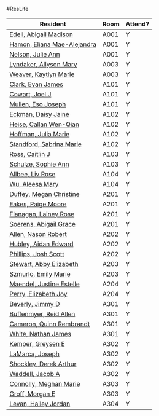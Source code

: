 #ResLife

| Resident | Room | Attend? |
| ---- | ---- | ---- |
| [Edell, Abigail Madison](https://apex.messiah.edu/apex/f?p=294:2:7493301541706::NO::P0_STU_PIDM,P2_RETURN_PAGE,P51_FOR_PIDM:1122183,8,) | A001 | Y |
| [Hamon, Eliana Mae-Alejandra](https://apex.messiah.edu/apex/f?p=294:2:7493301541706::NO::P0_STU_PIDM,P2_RETURN_PAGE,P51_FOR_PIDM:492475,8,) | A001 | Y |
| [Nelson, Julie Ann](https://apex.messiah.edu/apex/f?p=294:2:7493301541706::NO::P0_STU_PIDM,P2_RETURN_PAGE,P51_FOR_PIDM:1120075,8,) | A001 | Y |
| [Lyndaker, Allyson Mary](https://apex.messiah.edu/apex/f?p=294:2:7493301541706::NO::P0_STU_PIDM,P2_RETURN_PAGE,P51_FOR_PIDM:1122801,8,) | A003 | Y |
| [Weaver, Kaytlyn Marie](https://apex.messiah.edu/apex/f?p=294:2:7493301541706::NO::P0_STU_PIDM,P2_RETURN_PAGE,P51_FOR_PIDM:1117470,8,) | A003 | Y |
| [Clark, Evan James](https://apex.messiah.edu/apex/f?p=294:2:7493301541706::NO::P0_STU_PIDM,P2_RETURN_PAGE,P51_FOR_PIDM:1119370,8,) | A101 | Y |
| [Cowart, Joel J](https://apex.messiah.edu/apex/f?p=294:2:7493301541706::NO::P0_STU_PIDM,P2_RETURN_PAGE,P51_FOR_PIDM:1130753,8,) | A101 | Y |
| [Mullen, Eso Joseph](https://apex.messiah.edu/apex/f?p=294:2:7493301541706::NO::P0_STU_PIDM,P2_RETURN_PAGE,P51_FOR_PIDM:1121930,8,) | A101 | Y |
| [Eckman, Daisy Jaine](https://apex.messiah.edu/apex/f?p=294:2:7493301541706::NO::P0_STU_PIDM,P2_RETURN_PAGE,P51_FOR_PIDM:1120062,8,) | A102 | Y |
| [Heise, Callan Wen-Qian](https://apex.messiah.edu/apex/f?p=294:2:7493301541706::NO::P0_STU_PIDM,P2_RETURN_PAGE,P51_FOR_PIDM:1119252,8,) | A102 | Y |
| [Hoffman, Julia Marie](https://apex.messiah.edu/apex/f?p=294:2:7493301541706::NO::P0_STU_PIDM,P2_RETURN_PAGE,P51_FOR_PIDM:1122744,8,) | A102 | Y |
| [Standford, Sabrina Marie](https://apex.messiah.edu/apex/f?p=294:2:7493301541706::NO::P0_STU_PIDM,P2_RETURN_PAGE,P51_FOR_PIDM:1130466,8,) | A102 | Y |
| [Ross, Caitlin J](https://apex.messiah.edu/apex/f?p=294:2:7493301541706::NO::P0_STU_PIDM,P2_RETURN_PAGE,P51_FOR_PIDM:1123419,8,) | A103 | Y |
| [Schulze, Sophie Ann](https://apex.messiah.edu/apex/f?p=294:2:7493301541706::NO::P0_STU_PIDM,P2_RETURN_PAGE,P51_FOR_PIDM:1121409,8,) | A103 | Y |
| [Allbee, Liv Rose](https://apex.messiah.edu/apex/f?p=294:2:7493301541706::NO::P0_STU_PIDM,P2_RETURN_PAGE,P51_FOR_PIDM:1031566,8,) | A104 | Y |
| [Wu, Aleesa Mary](https://apex.messiah.edu/apex/f?p=294:2:7493301541706::NO::P0_STU_PIDM,P2_RETURN_PAGE,P51_FOR_PIDM:1119678,8,) | A104 | Y |
| [Duffey, Megan Christine](https://apex.messiah.edu/apex/f?p=294:2:7493301541706::NO::P0_STU_PIDM,P2_RETURN_PAGE,P51_FOR_PIDM:1119306,8,) | A201 | Y |
| [Eakes, Paige Moore](https://apex.messiah.edu/apex/f?p=294:2:7493301541706::NO::P0_STU_PIDM,P2_RETURN_PAGE,P51_FOR_PIDM:1121257,8,) | A201 | Y |
| [Flanagan, Lainey Rose](https://apex.messiah.edu/apex/f?p=294:2:7493301541706::NO::P0_STU_PIDM,P2_RETURN_PAGE,P51_FOR_PIDM:1121917,8,) | A201 | Y |
| [Soerens, Abigail Grace](https://apex.messiah.edu/apex/f?p=294:2:7493301541706::NO::P0_STU_PIDM,P2_RETURN_PAGE,P51_FOR_PIDM:929209,8,) | A201 | Y |
| [Allen, Nason Robert](https://apex.messiah.edu/apex/f?p=294:2:7493301541706::NO::P0_STU_PIDM,P2_RETURN_PAGE,P51_FOR_PIDM:1121253,8,) | A202 | Y |
| [Hubley, Aidan Edward](https://apex.messiah.edu/apex/f?p=294:2:7493301541706::NO::P0_STU_PIDM,P2_RETURN_PAGE,P51_FOR_PIDM:1117322,8,) | A202 | Y |
| [Phillips, Josh Scott](https://apex.messiah.edu/apex/f?p=294:2:7493301541706::NO::P0_STU_PIDM,P2_RETURN_PAGE,P51_FOR_PIDM:1119281,8,) | A202 | Y |
| [Stewart, Abby Elizabeth](https://apex.messiah.edu/apex/f?p=294:2:7493301541706::NO::P0_STU_PIDM,P2_RETURN_PAGE,P51_FOR_PIDM:1113673,8,) | A203 | Y |
| [Szmurlo, Emily Marie](https://apex.messiah.edu/apex/f?p=294:2:7493301541706::NO::P0_STU_PIDM,P2_RETURN_PAGE,P51_FOR_PIDM:1122942,8,) | A203 | Y |
| [Maendel, Justine Estelle](https://apex.messiah.edu/apex/f?p=294:2:7493301541706::NO::P0_STU_PIDM,P2_RETURN_PAGE,P51_FOR_PIDM:1124801,8,) | A204 | Y |
| [Perry, Elizabeth Joy](https://apex.messiah.edu/apex/f?p=294:2:7493301541706::NO::P0_STU_PIDM,P2_RETURN_PAGE,P51_FOR_PIDM:1122275,8,) | A204 | Y |
| [Beverly, Jimmy D](https://apex.messiah.edu/apex/f?p=294:2:7493301541706::NO::P0_STU_PIDM,P2_RETURN_PAGE,P51_FOR_PIDM:1092837,8,) | A301 | Y |
| [Buffenmyer, Reid Allen](https://apex.messiah.edu/apex/f?p=294:2:7493301541706::NO::P0_STU_PIDM,P2_RETURN_PAGE,P51_FOR_PIDM:1123528,8,) | A301 | Y |
| [Cameron, Quinn Rembrandt](https://apex.messiah.edu/apex/f?p=294:2:7493301541706::NO::P0_STU_PIDM,P2_RETURN_PAGE,P51_FOR_PIDM:1122438,8,) | A301 | Y |
| [White, Nathan James](https://apex.messiah.edu/apex/f?p=294:2:7493301541706::NO::P0_STU_PIDM,P2_RETURN_PAGE,P51_FOR_PIDM:1122827,8,) | A301 | Y |
| [Kemper, Greysen E](https://apex.messiah.edu/apex/f?p=294:2:7493301541706::NO::P0_STU_PIDM,P2_RETURN_PAGE,P51_FOR_PIDM:1120101,8,) | A302 | Y |
| [LaMarca, Joseph](https://apex.messiah.edu/apex/f?p=294:2:7493301541706::NO::P0_STU_PIDM,P2_RETURN_PAGE,P51_FOR_PIDM:1121597,8,) | A302 | Y |
| [Shockley, Derek Arthur](https://apex.messiah.edu/apex/f?p=294:2:7493301541706::NO::P0_STU_PIDM,P2_RETURN_PAGE,P51_FOR_PIDM:1122825,8,) | A302 | Y |
| [Waddell, Jacob A](https://apex.messiah.edu/apex/f?p=294:2:7493301541706::NO::P0_STU_PIDM,P2_RETURN_PAGE,P51_FOR_PIDM:1117168,8,) | A302 | Y |
| [Connolly, Meghan Marie](https://apex.messiah.edu/apex/f?p=294:2:7493301541706::NO::P0_STU_PIDM,P2_RETURN_PAGE,P51_FOR_PIDM:1129023,8,) | A303 | Y |
| [Groff, Morgan E](https://apex.messiah.edu/apex/f?p=294:2:7493301541706::NO::P0_STU_PIDM,P2_RETURN_PAGE,P51_FOR_PIDM:1045992,8,) | A303 | Y |
| [Levan, Hailey Jordan](https://apex.messiah.edu/apex/f?p=294:2:7493301541706::NO::P0_STU_PIDM,P2_RETURN_PAGE,P51_FOR_PIDM:1130792,8,) | A304 | Y |
